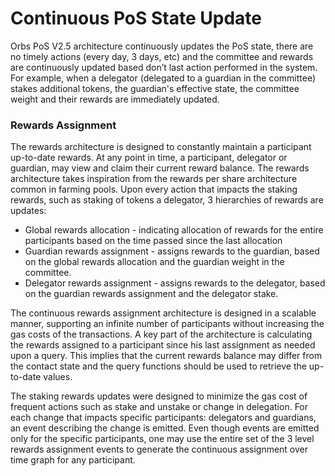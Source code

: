 # Continuous PoS State Update

Orbs PoS V2.5 architecture continuously updates the PoS state, there are no timely actions (every day, 3 days, etc) and the committee and rewards are continuously updated based don’t last action performed in the system. For example, when a delegator (delegated to a guardian in the committee) stakes additional tokens, the guardian's effective state, the committee weight and their rewards are immediately updated.

### Rewards Assignment
The rewards architecture is designed to constantly maintain a participant up-to-date rewards. At any point in time, a participant, delegator or guardian, may view and claim their current reward balance. The rewards architecture takes inspiration from the rewards per share architecture common in farming pools.
Upon every action that impacts the staking rewards, such as staking of tokens a delegator, 3 hierarchies of rewards are updates:
* Global rewards allocation - indicating allocation of rewards for the entire participants based on the time passed since the last allocation
* Guardian rewards assignment - assigns rewards to the guardian, based on the global rewards allocation and the guardian weight in the committee.
* Delegator rewards assignment - assigns rewards to the delegator, based on the guardian rewards assignment and the delegator stake.

The continuous rewards assignment architecture is designed in a scalable manner, supporting an infinite number of participants without increasing the gas costs of the transactions. A key part of the architecture is calculating the rewards assigned to a participant since his last assignment as needed upon a query. This implies that the current rewards balance may differ from the contact state and the query functions should be used to retrieve the up-to-date values.

The staking rewards updates were designed to minimize the gas cost of frequent actions such as stake and unstake or change in delegation. For each change that impacts specific participants: delegators and guardians, an event describing the change is emitted. Even though events are emitted only for the specific participants, one may use the entire set of the 3 level rewards assignment events to generate the continuous assignment over time graph for any participant.
